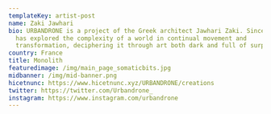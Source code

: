 ```yaml
---
templateKey: artist-post
name: Zaki Jawhari
bio: URBANDRONE is a project of the Greek architect Jawhari Zaki. Since 2007, he
  has explored the complexity of a world in continual movement and
  transformation, deciphering it through art both dark and full of surprises.
country: France
title: Monolith
featuredimage: /img/main_page_somaticbits.jpg
midbanner: /img/mid-banner.png
hicetnunc: https://www.hicetnunc.xyz/URBANDRONE/creations
twitter: https://twitter.com/Urbandrone_
instagram: https://www.instagram.com/urbandrone
---
```

